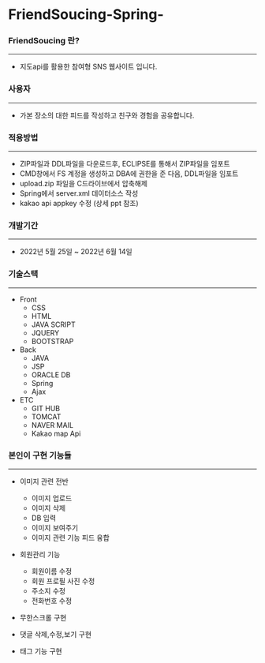 # FriendSoucing-Spring-

### FriendSoucing 란? 
---
+ 지도api를 활용한 참여형 SNS 웹사이트 입니다.

### 사용자
---
+ 가본 장소의 대한 피드를 작성하고 친구와 경험을 공유합니다.

### 적용방법
---
+ ZIP파일과 DDL파일을 다운로드후, ECLIPSE를 통해서 ZIP파일을 임포트
+ CMD창에서 FS 계정을 생성하고 DBA에 권한을 준 다음, DDL파일을 임포트
+ upload.zip 파일을 C드라이브에서 압축해제
+ Spring에서 server.xml 데이터소스 작성
+ kakao api appkey 수정 (상세 ppt 참조)

### 개발기간
---
+ 2022년 5월 25일 ~ 2022년 6월 14일

### 기술스택
---
+ Front
  + CSS
  + HTML
  + JAVA SCRIPT
  + JQUERY
  + BOOTSTRAP
+ Back
  + JAVA
  + JSP
  + ORACLE DB
  + Spring
  + Ajax
+ ETC
  + GIT HUB
  + TOMCAT
  + NAVER MAIL
  + Kakao map Api
    
### 본인이 구현 기능들
---

+ 이미지 관련 전반
  + 이미지 업로드
  + 이미지 삭제
  + DB 입력
  + 이미지 보여주기
  + 이미지 관련 기능 피드 융합
  
+ 회원관리 기능
  + 회원이름 수정
  + 회원 프로필 사진 수정
  + 주소지 수정
  + 전화번호 수정

+ 무한스크롤 구현
+ 댓글 삭제,수정,보기 구현
+ 태그 기능 구현
  
